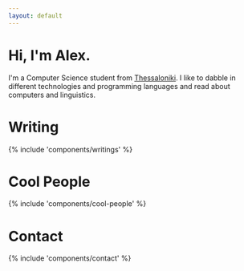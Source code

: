 ```yaml
---
layout: default
---
```


# Hi, I'm Alex.

I'm a Computer Science student from
[Thessaloniki](https://www.britannica.com/summary/Thessaloniki). I like to
dabble in different technologies and programming languages and read about
computers and linguistics.

# Writing

{% include 'components/writings' %}

# Cool People

{% include 'components/cool-people' %}

# Contact

{% include 'components/contact' %}
